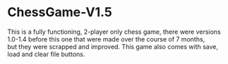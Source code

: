 # ChessGame-V1.5
This is a fully functioning, 2-player only chess game, there were versions 1.0-1.4 before this one that were made over the course of 7 months, \
but they were scrapped and improved. This game also comes with save, load and clear file buttons.
